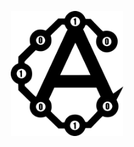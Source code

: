 <p align="center">
    <img alt="Ⓐ" src="https://github.com/anildemir/anildemir/blob/master/a.png" height="200px">
</p>
